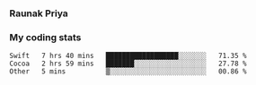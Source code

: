 ### Raunak Priya

### My coding stats

<!--START_SECTION:waka-->
```text
Swift   7 hrs 40 mins   ██████████████████░░░░░░░   71.35 % 
Cocoa   2 hrs 59 mins   ███████░░░░░░░░░░░░░░░░░░   27.78 % 
Other   5 mins          ▒░░░░░░░░░░░░░░░░░░░░░░░░   00.86 % 
```
<!--END_SECTION:waka-->
